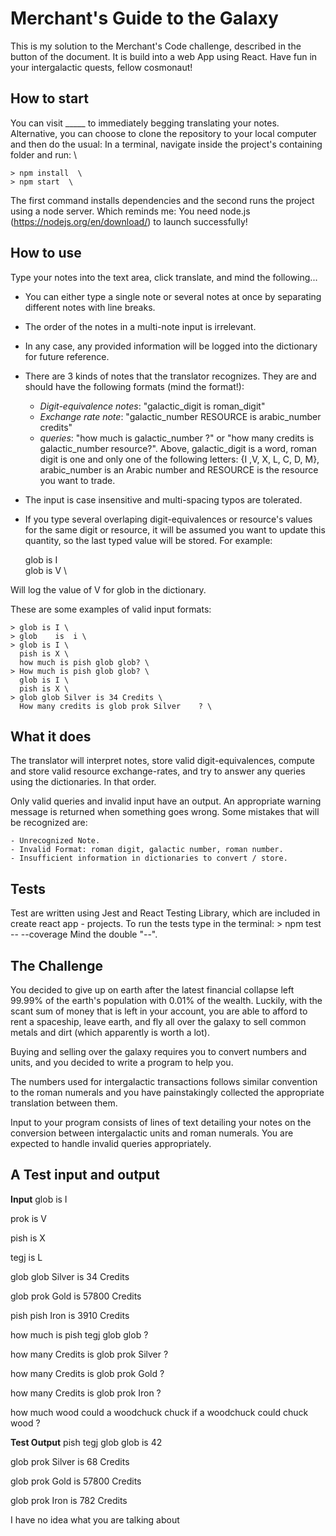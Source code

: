 # Merchant's Guide to the Galaxy 

This is my solution to the Merchant's Code challenge, described in the button of the document. It is build into a web App using React.
Have fun in your intergalactic quests, fellow cosmonaut!

## How to start

You can visit _____ to immediately begging translating your notes.
Alternative, you can choose to clone the repository to your local computer and then do the usual: In a terminal, navigate inside the project's containing folder and run:  \

    > npm install  \
    > npm start  \

The first command installs dependencies and the second runs the project using a node server. Which reminds me: You need node.js (https://nodejs.org/en/download/) to launch successfully! 

## How to use

Type your notes into the text area, click translate, and mind the following...

- You can either type a single note or several notes at once by separating different notes with line breaks.
- The order of the notes in a multi-note input is irrelevant.
- In any case, any provided information will be logged into the dictionary for future reference. 


- There are 3 kinds of notes that the translator recognizes. They are and should have the following formats (mind the format!):
    - *Digit-equivalence notes*: "galactic_digit is roman_digit"
    - *Exchange rate note*: "galactic_number RESOURCE is arabic_number credits"
    - *queries*:  "how much is galactic_number ?" or "how many credits is galactic_number resource?".
Above, galactic_digit is a word, roman digit is one and only one of the following letters: {I ,V, X, L, C, D, M},  arabic_number is an Arabic number and RESOURCE is the resource you want to trade.
- The input is case insensitive and multi-spacing typos are tolerated. 

- If you type several overlaping digit-equivalences or resource's values for the same digit or resource, it will be assumed you want to update this quantity, so the last typed value will be stored. For example:   

    glob is I  \
    glob is V  \

Will log the value of V for glob in the dictionary. 

These are some examples of valid input formats:

    > glob is I \
    > glob    is  i \
    > glob is I \
      pish is X \
      how much is pish glob glob? \
    > How much is pish glob glob? \
      glob is I \
      pish is X \
    > glob glob Silver is 34 Credits \
      How many credits is glob prok Silver    ? \

## What it does

The translator will interpret notes, store valid digit-equivalences, compute and store valid resource exchange-rates, and try to answer any queries using the dictionaries. In that order. 

Only valid queries and invalid input have an output. An appropriate warning message is returned when something goes wrong. Some mistakes that will be recognized are:

    - Unrecognized Note. 
    - Invalid Format: roman digit, galactic number, roman number.
    - Insufficient information in dictionaries to convert / store.

## Tests

Test are written using Jest and React Testing Library, which are included in create react app - projects. To run the tests type in the terminal:
    > npm test -- --coverage
Mind the double "--".

## The Challenge

You decided to give up on earth after the latest financial collapse left 99.99% of the earth's population with 0.01% of the wealth. Luckily, with the scant sum of money that is left in your account, you are able to afford to rent a spaceship, leave earth, and fly all over the galaxy to sell common metals and dirt (which apparently is worth a lot).

Buying and selling over the galaxy requires you to convert numbers and units, and you decided to write a program to help you.

The numbers used for intergalactic transactions follows similar convention to the roman numerals and you have painstakingly collected the appropriate translation between them.

Input to your program consists of lines of text detailing your notes on the conversion between intergalactic units and roman numerals. You are expected to handle invalid queries appropriately.

## A Test input and output

**Input**
glob is I   

prok is V   

pish is X   

tegj is L   

glob glob Silver is 34 Credits   

glob prok Gold is 57800 Credits   

pish pish Iron is 3910 Credits   

how much is pish tegj glob glob ?   

how many Credits is glob prok Silver ?   

how many Credits is glob prok Gold ?   

how many Credits is glob prok Iron ?   

how much wood could a woodchuck chuck if a woodchuck could chuck wood ?   


**Test Output**
pish tegj glob glob is 42   

glob prok Silver is 68 Credits   

glob prok Gold is 57800 Credits   

glob prok Iron is 782 Credits   

I have no idea what you are talking about   
